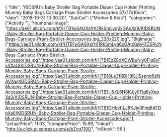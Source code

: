 {
	"title": "KIDSRUN Baby Stroller Bag Portable Diaper Cup Holder Printing Mummy Baby Bags Carriage Pram Stroller Accessories 37x17x10cm",
	"date": "2018-10-31 10:30:20",
	"SubCat": ["Mother & Kids"],
	"categories": ["Activity "],
	"thumbnailImage": "https://ae01.alicdn.com/kf/HTB1wSAGXsfrK1RkSmLyq6xGApXa9/KIDSRUN-Baby-Stroller-Bag-Portable-Diaper-Cup-Holder-Printing-Mummy-Baby-Bags-Carriage-Pram-Stroller-Accessories.jpg_220x220.jpg",
	"BigImage": ["https://ae01.alicdn.com/kf/HTB1wSAGXsfrK1RkSmLyq6xGApXa9/KIDSRUN-Baby-Stroller-Bag-Portable-Diaper-Cup-Holder-Printing-Mummy-Baby-Bags-Carriage-Pram-Stroller-Accessories.jpg","https://ae01.alicdn.com/kf/HTB1EzZ8dXOWBuNjy0Fiq6xFxVXaO/KIDSRUN-Baby-Stroller-Bag-Portable-Diaper-Cup-Holder-Printing-Mummy-Baby-Bags-Carriage-Pram-Stroller-Accessories.jpg","https://ae01.alicdn.com/kf/HTB18Le3fRDH8KJjSspnq6zNAVXag/KIDSRUN-Baby-Stroller-Bag-Portable-Diaper-Cup-Holder-Printing-Mummy-Baby-Bags-Carriage-Pram-Stroller-Accessories.jpg","https://ae01.alicdn.com/kf/HTB1_i5.fL6H8KJjy0Fjq6yXepXa3/KIDSRUN-Baby-Stroller-Bag-Portable-Diaper-Cup-Holder-Printing-Mummy-Baby-Bags-Carriage-Pram-Stroller-Accessories.jpg","https://ae01.alicdn.com/kf/HTB1OHbvfILJ8KJjy0Fnq6AFDpXa6/KIDSRUN-Baby-Stroller-Bag-Portable-Diaper-Cup-Holder-Printing-Mummy-Baby-Bags-Carriage-Pram-Stroller-Accessories.jpg"],
	"actualPrice": 11.03,
	"comparePrice": 15.99,
	"linkurl": "http://s.click.aliexpress.com/e/bZyg719O",
	"inStock": 56
}
